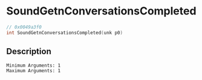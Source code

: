 # SoundGetnConversationsCompleted
```c
// 0x0049a3f0
int SoundGetnConversationsCompleted(unk p0)
```
## Description
```
Minimum Arguments: 1
Maximum Arguments: 1
```

